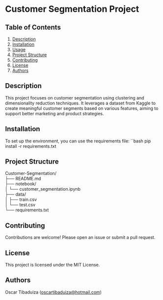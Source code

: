 # Customer Segmentation Project

## Table of Contents
1. [Description](#description)
2. [Installation](#installation)
3. [Usage](#usage)
4. [Project Structure](#project-structure)
5. [Contributing](#contributing)
6. [License](#license)
7. [Authors](#authors)

## Description
This project focuses on customer segmentation using clustering and dimensionality reduction techniques. It leverages a dataset from Kaggle to create meaningful customer segments based on various features, aiming to support better marketing and product strategies.

## Installation
To set up the environment, you can use the requirements file:
``bash
pip install -r requirements.txt

## Project Structure

Customer-Segmentation/                                                             
├── README.md                                                             
├── notebook/                                                             
│   └── customer_segmentation.ipynb                                                             
├── data/                                                             
│   ├── train.csv                                                             
│   └── test.csv                                                             
└── requirements.txt

## Contributing
Contributions are welcome! Please open an issue or submit a pull request.

## License
This project is licensed under the MIT License.

## Authors
Oscar Tibaduiza (oscartibaduiza@hotmail.com)
       
